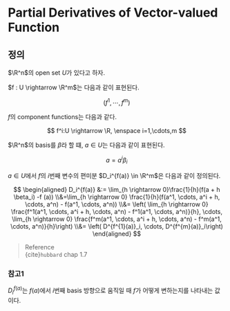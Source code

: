 # Partial Derivatives of Vector-valued Function
## 정의
$\R^n$의 open set $U$가 있다고 하자.

$f : U \rightarrow \R^m$는 다음과 같이 표현된다.

$$ (f^1,\cdots,f^m) $$

$f$의 component functions는 다음과 같다.

$$ f^i:U \rightarrow \R, \enspace i=1,\cdots,m $$

$\R^n$의 basis를 $\beta$라 할 떄, $a \in U$는 다음과 같이 표현된다.

$$ a = a^i\beta_i $$

$a \in U$에서 $f$의 $i$번째 변수의 편미분 $D_i^{f(a)} \in \R^m$은 다음과 같이 정의된다.

$$ \begin{aligned} D_i^{f(a)} &:= \lim_{h \rightarrow 0}\frac{1}{h}(f(a + h \beta_i) -f (a)) \\&=\lim_{h \rightarrow 0} \frac{1}{h}(f(a^1, \cdots, a^i + h, \cdots, a^n) - f(a^1, \cdots, a^n)) \\&= \left( \lim_{h \rightarrow 0} \frac{f^1(a^1, \cdots, a^i + h, \cdots, a^n) - f^1(a^1, \cdots, a^n)}{h}, \cdots, \lim_{h \rightarrow 0} \frac{f^m(a^1, \cdots, a^i + h, \cdots, a^n) - f^m(a^1, \cdots, a^n)}{h}\right) \\&= \left( D^{f^{1}(a)}_i, \cdots, D^{f^{m}(a)}_i\right) \end{aligned} $$ 

> Reference  
> {cite}`hubbard` chap 1.7

### 참고1
$D_i^{f(a)}$는 $f(a)$에서 $i$번째 basis 방향으로 움직일 때 $f$가 어떻게 변하는지를 나타내는 값이다.